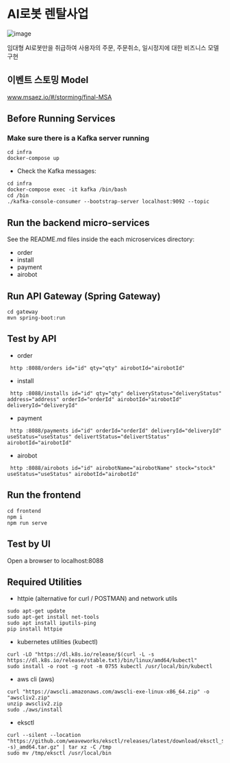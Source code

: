 # AI로봇 렌탈사업

![image](https://github.com/SeoJHeasdw/final-MSA/assets/43021038/75ed751e-69ff-4b7c-a987-04c96bfe41f5)

임대형 AI로봇만을 취급하여 사용자의 주문, 주문취소, 일시정지에 대한 비즈니스 모델 구현

## 이벤트 스토밍 Model
www.msaez.io/#/storming/final-MSA

## Before Running Services
### Make sure there is a Kafka server running
```
cd infra
docker-compose up
```
- Check the Kafka messages:
```
cd infra
docker-compose exec -it kafka /bin/bash
cd /bin
./kafka-console-consumer --bootstrap-server localhost:9092 --topic
```

## Run the backend micro-services
See the README.md files inside the each microservices directory:

- order
- install
- payment
- airobot


## Run API Gateway (Spring Gateway)
```
cd gateway
mvn spring-boot:run
```

## Test by API
- order
```
 http :8088/orders id="id" qty="qty" airobotId="airobotId" 
```
- install
```
 http :8088/installs id="id" qty="qty" deliveryStatus="deliveryStatus" address="address" orderId="orderId" airobotId="airobotId" deliveryId="deliveryId" 
```
- payment
```
 http :8088/payments id="id" orderId="orderId" deliveryId="deliveryId" useStatus="useStatus" delivertStatus="delivertStatus" airobotId="airobotId" 
```
- airobot
```
 http :8088/airobots id="id" airobotName="airobotName" stock="stock" useStatus="useStatus" airobotId="airobotId" 
```


## Run the frontend
```
cd frontend
npm i
npm run serve
```

## Test by UI
Open a browser to localhost:8088

## Required Utilities

- httpie (alternative for curl / POSTMAN) and network utils
```
sudo apt-get update
sudo apt-get install net-tools
sudo apt install iputils-ping
pip install httpie
```

- kubernetes utilities (kubectl)
```
curl -LO "https://dl.k8s.io/release/$(curl -L -s https://dl.k8s.io/release/stable.txt)/bin/linux/amd64/kubectl"
sudo install -o root -g root -m 0755 kubectl /usr/local/bin/kubectl
```

- aws cli (aws)
```
curl "https://awscli.amazonaws.com/awscli-exe-linux-x86_64.zip" -o "awscliv2.zip"
unzip awscliv2.zip
sudo ./aws/install
```

- eksctl 
```
curl --silent --location "https://github.com/weaveworks/eksctl/releases/latest/download/eksctl_$(uname -s)_amd64.tar.gz" | tar xz -C /tmp
sudo mv /tmp/eksctl /usr/local/bin
```

